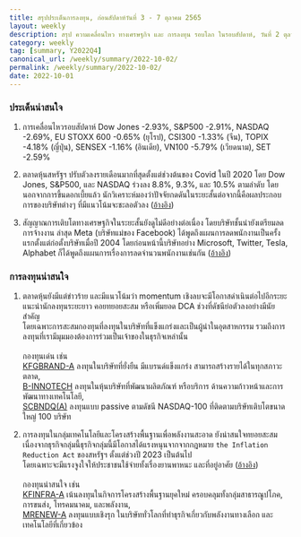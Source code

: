 ```yaml
---
title: สรุปประเด็นการลงทุน, ก่อนสัปดาห์วันที่ 3 - 7 ตุลาคม 2565
layout: weekly
description: สรุป ความเคลื่อนไหว ทางเศรษฐกิจ และ การลงทุน รอบโลก ในรอบสัปดาห์, วันที่ 2 ตุลาคม 2565
category: weekly
tag: [summary, Y2022Q4]
canonical_url: /weekly/summary/2022-10-02/
permalink: /weekly/summary/2022-10-02/
date: 2022-10-01
---
```


### ประเด็นน่าสนใจ

1. การเคลื่อนไหวรอบสัปดาห์ Dow Jones -2.93%, S&P500 -2.91%, NASDAQ -2.69%, EU STOXX 600 -0.65% (ยุโรป), CSI300 -1.33% (จีน), TOPIX -4.18% (ญี่ปุ่น), SENSEX -1.16% (อินเดีย), VN100 -5.79% (เวียดนาม), SET -2.59%

2. ตลาดหุ้นสหรัฐฯ ปรับตัวลงรายเดือนมากที่สุดตั้งแต่ช่วงต้นของ Covid ในปี 2020 โดย Dow Jones, S&P500, และ NASDAQ ร่วงลง 8.8%, 9.3%, และ 10.5% ตามลำดับ โดยนอกจากการขึ้นดอกเบี้ยแล้ว นักวิเคราะห์มองว่าปัจจัยกดดันในระยะสั้นต่อจากนี้คือผลประกอบการของบริษัทต่างๆ ที่มีแนวโน้มจะชะลอตัวลง 
([อ้างอิง](https://www.cnbc.com/2022/09/29/stock-futures-are-flat-following-thursdays-broad-sell-off.html)) 

3. สัญญาณการเติบโตทางเศรษฐกิจในระยะสั้นยังดูไม่ดีอย่างต่อเนื่อง โดยบริษัทชั้นนำยังเตรียมลดการจ้างงาน ล่าสุด Meta (บริษัทแม่ของ Facebook) ได้พูดถึงแผนการลดพนักงานเป็นครั้งแรกตั้งแต่ก่อตั้งบริษัทเมื่อปี 2004 โดยก่อนหน้านี้บริษัทอย่าง Microsoft, Twitter, Tesla, Alphabet ก็ได้พูดถึงแผนการเรื่องการลดจำนวนพนักงานเช่นกัน
([อ้างอิง](https://www.bloomberg.com/news/articles/2022-09-29/meta-announces-hiring-freeze-warns-employees-of-restructuring)) 



### การลงทุนน่าสนใจ

1. ตลาดหุ้นยังมีแต่ข่าวร้าย และมีแนวโน้มว่า momentum เชิงลบจะมีโอกาสดำเนินต่อไปอีกระยะ  
แนะนำนักลงทุนระยะยาว คอยทยอยสะสม หรือเพิ่มยอด DCA ช่วงที่ดัชนีย่อตัวลงอย่างมีนัยสำคัญ  
โดยเฉพาะการสะสมกองทุนที่ลงทุนในบริษัทที่แข็งแกร่งและเป็นผู้นำในอุตสาหกรรม รวมถึงการลงทุนที่เรามีมุมมองต้องการร่วมเป็นเจ้าของในธุรกิจเหล่านั้น <br><br>
กองทุนเด่น เช่น  
[KFGBRAND-A](https://www.finnomena.com/fund/KFGBRAND-A) ลงทุนในบริษัทที่ยั่งยืน มีแบรนด์แข็งแกร่ง สามารถสร้างรายได้ในทุกสภาวะตลาด,  
[B-INNOTECH](https://www.finnomena.com/fund/B-INNOTECH) ลงทุนในหุ้นบริษัทที่พัฒนาผลิตภัณฑ์ หรือบริการ ด้านความก้าวหน้าและการพัฒนาทางเทคโนโลยี,  
[SCBNDQ(A)](https://www.finnomena.com/fund/SCBNDQ(A)) ลงทุนแบบ passive ตามดัชนี NASDAQ-100 ที่ติดตามบริษัทเติบโตขนาดใหญ่ 100 บริษัท

2. การลงทุนในกลุ่มเทคโนโลยีและโครงสร้างพื้นฐานเพื่อพลังงานสะอาด ยังน่าสนใจทยอยสะสม  
เนื่องจากธุรกิจกลุ่มนี้ธุรกิจกลุ่มนี้มีโอกาสได้แรงหนุนจากจากกฎหมาย `the Inflation Reduction Act` ของสหรัฐฯ ตั้งแต่ช่วงปี 2023 เป็นต้นไป  
โดยเฉพาะจะมีแรงจูงใจให้ประชาชนใช้จ่ายทั้งเรื่องยานพาหนะ และที่อยู่อาศัย 
([อ้างอิง](https://www.cnbc.com/2022/09/03/inflation-reduction-act-when-to-claim-climate-tax-breaks-rebates.html))<br><br>
กองทุนน่าสนใจ เช่น  
[KFINFRA-A](https://www.finnomena.com/fund/KFINFRA-A) เน้นลงทุนในกิจการโครงสร้างพื้นฐานยุคใหม่ ครอบคลุมทั้งกลุ่มสาธารณูปโภค, การขนส่ง, โทรคมนาคม, และพลังงาน,  
[MRENEW-A](https://www.finnomena.com/fund/MRENEW-A) ลงทุนแบบเชิงรุก ในบริษัททั่วโลกที่ทำธุรกิจเกี่ยวกับพลังงานทางเลือก และเทคโนโลยีที่เกี่ยวข้อง 